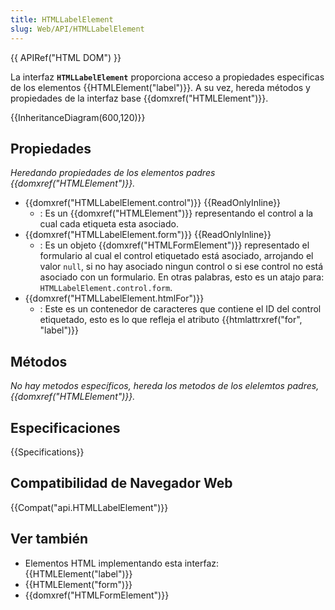 ```yaml
---
title: HTMLLabelElement
slug: Web/API/HTMLLabelElement
---
```


{{ APIRef("HTML DOM") }}

La interfaz **`HTMLLabelElement`** proporciona acceso a propiedades especificas de los elementos {{HTMLElement("label")}}. A su vez, hereda métodos y propiedades de la interfaz base {{domxref("HTMLElement")}}.

{{InheritanceDiagram(600,120)}}

## Propiedades

_Heredando propiedades de los elementos padres {{domxref("HTMLElement")}}._

- {{domxref("HTMLLabelElement.control")}} {{ReadOnlyInline}}
  - : Es un {{domxref("HTMLElement")}} representando el control a la cual cada etiqueta esta asociado.
- {{domxref("HTMLLabelElement.form")}} {{ReadOnlyInline}}
  - : Es un objeto {{domxref("HTMLFormElement")}} representado el formulario al cual el control etiquetado está asociado, arrojando el valor `null`, si no hay asociado ningun control o si ese control no está asociado con un formulario. En otras palabras, esto es un atajo para: `HTMLLabelElement.control.form`.
- {{domxref("HTMLLabelElement.htmlFor")}}
  - : Este es un contenedor de caracteres que contiene el ID del control etiquetado, esto es lo que refleja el atributo {{htmlattrxref("for", "label")}}

## Métodos

_No hay metodos específicos, hereda los metodos de los elelemtos padres, {{domxref("HTMLElement")}}._

## Especificaciones

{{Specifications}}

## Compatibilidad de Navegador Web

{{Compat("api.HTMLLabelElement")}}

## Ver también

- Elementos HTML implementando esta interfaz: {{HTMLElement("label")}}
- {{HTMLElement("form")}}
- {{domxref("HTMLFormElement")}}
